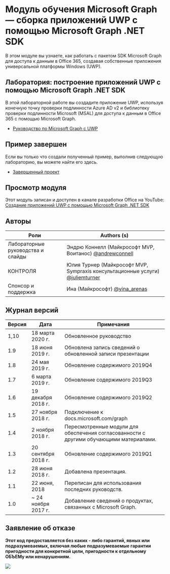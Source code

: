 # <a name="microsoft-graph-training-module---build-uwp-apps-with-the-microsoft-graph-net-sdk"></a>Модуль обучения Microsoft Graph — сборка приложений UWP с помощью Microsoft Graph .NET SDK

В этом модуле вы узнаете, как работать с пакетом SDK Microsoft Graph для доступа к данным в Office 365, создавая собственные приложения универсальной платформы Windows (UWP).

## <a name="lab---build-uwp-apps-with-the-microsoft-graph-net-sdk"></a>Лаборатория: построение приложений UWP с помощью Microsoft Graph .NET SDK

В этой лабораторной работе вы создадите приложение UWP, используя конечную точку проверки подлинности Azure AD v2 и библиотеку проверки подлинности Microsoft (MSAL) для доступа к данным в Office 365 с помощью Microsoft Graph.

- [Руководство по Microsoft Graph с UWP](https://docs.microsoft.com/graph/tutorials/uwp)

## <a name="completed-sample"></a>Пример завершен

Если вы только что создали полученный пример, выполнив следующую лабораторию, вы можете найти его здесь.

- [Завершенный проект](demo)

## <a name="watch-the-module"></a>Просмотр модуля

Этот модуль записан и доступен в канале разработки Office на YouTube: [Создание приложений UWP с помощью Microsoft Graph .NET SDK](https://youtu.be/oBYCBxkWMRA)

## <a name="contributors"></a>Авторы

|        Роли         |                                           Authors (s)                                           |
| -------------------- | --------------------------------------------------------------------------------------------- |
| Лабораторные руководства и слайды | Эндрю Коннелл (Майкрософт MVP, Воитанос) [@andrewconnell](//github.com/andrewconnell)         |
| КОНТРОЛЯ                   | Юлия Турнер (Майкрософт MVP, Sympraxis консультационные услуги) [@juliemturner](//github.com/juliemturner) |
| Спонсор и поддержка    | Ина (Майкрософт) [@yina_arenas](//github.com//github.com/yina_arenas)                  |

## <a name="version-history"></a>Журнал версий

| Версия |        Дата        |                       Примечания                       |
| ------- | ------------------ | ---------------------------------------------------- |
| 1,10    | 18 марта 2020 г.     | Обновленное руководство                                   |
| 1.9     | 18 июня 2019 г.      | Обновлена запись сведений о обновленной записи презентации     |
| 1.8     | 24 мая 2019 г.       | Обновление содержимого 2019Q4                               |
| 1.7     | 6 марта 2019 г.      | Обновление содержимого 2019Q3                               |
| 1.6     | 19 декабря 2018 г.  | Обновление содержимого 2019Q2                               |
| 1.5     | 27 ноября 2018 г.  | Подключение к docs.microsoft.com/graph                |
| 1.4     | 2 ноября 2018 г.   | Пересмотренные модули для обеспечения согласованности с другими обучающими материалами. |
| 1.3     | 20 сентября 2018 г. | Обновление содержимого 2019Q1                               |
| 1.2     | 28 июня 2018 г.      | Добавлена презентация.                                    |
| 1.1     | 22 июня, 2018      | Переписан для использования последних руководств.                    |
| 1.0     | ~ 24 ноября 2017 г. | Добавление сведений о продуктах, связанных с Microsoft Graph.       |

## <a name="disclaimer"></a>Заявление об отказе

**Этот код предоставляется без каких _-_ либо гарантий, явных или подразумеваемых, включая любые подразумеваемые гарантии пригодности для конкретной цели, пригодности к отдельному ОБЪЕМу или ненарушениям.**

<!-- markdownlint-disable MD033 -->
<img src="https://telemetry.sharepointpnp.com/msgraph-training-uwp" />
